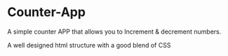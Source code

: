 # Counter-App
A simple counter APP that allows you to Increment & decrement numbers.

A well designed html structure with a good blend of CSS 
